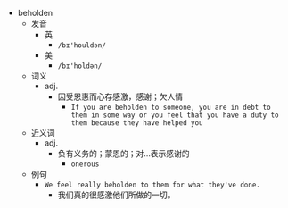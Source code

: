 - beholden
  - 发音
    - 英
      - `/bɪ'houldən/`
    - 美
      - `/bɪ'holdən/`
  - 词义
    - adj.
      - 因受恩惠而心存感激，感谢；欠人情
        - `If you are beholden to someone, you are in debt to them in some way or you feel that you have a duty to them because they have helped you`
  - 近义词
    - adj.
      - 负有义务的；蒙恩的；对…表示感谢的
        - `onerous`
  - 例句
    - `We feel really beholden to them for what they've done.`
      - 我们真的很感激他们所做的一切。

